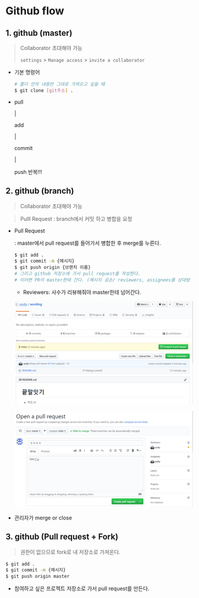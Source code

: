 # Github flow

## 1. github (master)

> Collaborator 초대해야 가능
>
> `settings` > `Manage access` > `invite a collaborator`

- 기본 명령어

  ``` bash
  # 폴더 안의 내용만 그대로 가져오고 싶을 때
  $ git clone [git주소] .
  ```

- pull

  |

  add

  |

  commit

  |

  push 	 	반복!!!



## 2. github (branch)

> Collaborator 초대해야 가능

> Pulll Request : branch에서 커밋 하고 병합을 요청

- Pull Request

  : master에서 pull request를 들어가서 병합한 후 merge를 누른다.

  ``` bash
  $ git add .
  $ git commit -m {메시지}
  $ git push origin {브랜치 이름}
  # 그리고 github 저장소에 가서 pull request를 작성한다.
  # 이러면 PR이 master한테 간다. (메시지 공손/ reviewers, assignees를 상대방 이름으로 하면 알람도 감)
  ```

  - Reviewers: 사수가 리뷰해줘야 master한테 넘어간다.

  ![image-20200424143721429](images/image-20200424143721429.png)

  

  ![image-20200424143850922](images/image-20200424143850922.png)

  

- 관리자가 merge or close



## 3. github (Pull request + Fork)

> 권한이 없으므로 fork로 내 저장소로 가져온다.

``` bash
$ git add .
$ git commit -m {메시지}
$ git push origin master
```

- 참여하고 싶은 프로젝트 저장소로 가서 pull request를 만든다.


